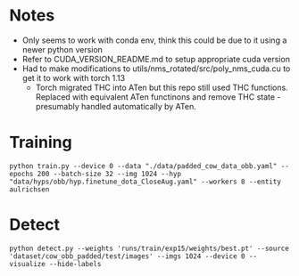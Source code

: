 
# Notes 
 - Only seems to work with conda env, think this could be due to it using a newer python version
 - Refer to CUDA_VERSION_README.md to setup appropriate cuda version
 - Had to make modifications to utils/nms_rotated/src/poly_nms_cuda.cu to get it to work with torch 1.13
    - Torch migrated THC into ATen but this repo still used THC functions. Replaced with equivalent ATen functinons and remove THC state - presumably handled automatically by ATen.


# Training
```
python train.py --device 0 --data "./data/padded_cow_data_obb.yaml" --epochs 200 --batch-size 32 --img 1024 --hyp "data/hyps/obb/hyp.finetune_dota_CloseAug.yaml" --workers 8 --entity aulrichsen
```

# Detect
```
python detect.py --weights 'runs/train/exp15/weights/best.pt' --source 'dataset/cow_obb_padded/test/images' --imgs 1024 --device 0 --visualize --hide-labels
```